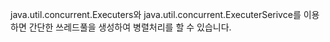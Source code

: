 
java.util.concurrent.Executers와 java.util.concurrent.ExecuterSerivce를 이용하면 간단한 쓰레드풀을 생성하여 병렬처리를 할 수 있습니다.